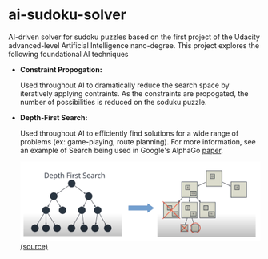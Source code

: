 # ai-sudoku-solver
AI-driven solver for sudoku puzzles based on the first project of the Udacity advanced-level Artificial Intelligence nano-degree. This project explores the following foundational AI techniques

- **Constraint Propogation:**

    Used throughout AI to dramatically reduce the search space by iteratively applying contraints. As the constraints are propogated, the number of possibilities is reduced on the soduku puzzle.

- **Depth-First Search:**

    Used throughout AI to efficiently find solutions for a wide range of problems (ex: game-playing, route planning). For more information, see an example of Search being used in Google's AlphaGo [paper](https://storage.googleapis.com/deepmind-media/alphago/AlphaGoNaturePaper.pdf).

    ![Depth First Search Applied to Sudoku Puzzles](https://github.com/F18/ai-sudoku-solver/blob/strategies/ai_soduku_solver/images/sudoku_dfs03.png)
        [(source)](https://www.udacity.com/course/ai-artificial-intelligence-nanodegree--nd898)
